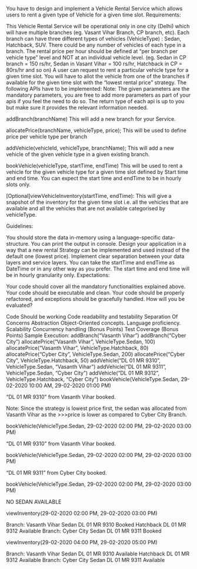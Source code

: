 You have to design and implement a Vehicle Rental Service which allows users to rent a given type of Vehicle for a given time slot.
Requirements:

This Vehicle Rental Service will be operational only in one city (Delhi) which will have multiple branches (eg. Vasant Vihar Branch, CP branch, etc).
Each branch can have three different types of vehicles (VehicleType) : Sedan, Hatchback, SUV. There could be any number of vehicles of each type in a branch.
The rental price per hour should be defined at “per branch per vehicle type” level and NOT at an individual vehicle level. (eg. Sedan in CP branch = 150 rs/hr, Sedan in Vasant Vihar = 100 rs/hr, Hatchback in CP = 80rs/hr and so on)
A user can request to rent a particular vehicle type for a given time slot. You will have to allot the vehicle from one of the branches if available for the given time slot with the “lowest rental price” strategy.
The following APIs have to be implemented:
Note: The given parameters are the mandatory parameters, you are free to add more parameters as part of your apis if you feel the need to do so. The return type of each api is up to you but make sure it provides the relevant information needed.

addBranch(branchName)
This will add a new branch for your Service.

allocatePrice(branchName, vehicleType, price);
This will be used to define price per vehicle type per branch

addVehicle(vehicleId, vehicleType, branchName);
This will add a new vehicle of the given vehicle type in a given existing branch.

bookVehicle(vehicleType, startTime, endTime)
This will be used to rent a vehicle for the given vehicle type for a given time slot defined by Start time and end time. You can expect the start time and endTime to be in hourly slots only.

[Optional]viewVehicleInventory(startTime, endTime): This will give a snapshot of the inventory for the given time slot i.e. all the vehicles that are available and all the vehicles that are not available categorised by vehicleType.

Guidelines:

You should store the data in-memory using a language-specific data-structure.
You can print the output in console.
Design your application in a way that a new rental Strategy can be implemented and used instead of the default one (lowest price).
Implement clear separation between your data layers and service layers.
You can take the startTime and endTime as DateTime or in any other way as you prefer.
The start time and end time will be in hourly granularity only.
Expectations:

Your code should cover all the mandatory functionalities explained above.
Your code should be executable and clean.
Your code should be properly refactored, and exceptions should be gracefully handled.
How will you be evaluated?

Code Should be working
Code readability and testability
Separation Of Concerns
Abstraction
Object-Oriented concepts.
Language proficiency.
Scalability
Concurrency handling (Bonus Points)
Test Coverage (Bonus Points)
Sample Execution:
addBranch(“Vasanth Vihar”)
addBranch(“Cyber City”)
allocatePrice(“Vasanth Vihar”, VehicleType.Sedan, 100)
allocatePrice(“Vasanth Vihar”, VehicleType.Hatchback, 80)
allocatePrice(“Cyber City”, VehicleType.Sedan, 200)
allocatePrice(“Cyber City”, VehicleType.Hatchback, 50)
addVehicle(“DL 01 MR 9310”, VehicleType.Sedan, “Vasanth Vihar”)
addVehicle(“DL 01 MR 9311”, VehicleType.Sedan, “Cyber City”)
addVehicle(“DL 01 MR 9312”, VehicleType.Hatchback, “Cyber City”)
bookVehicle(VehicleType.Sedan, 29-02-2020 10:00 AM, 29-02-2020 01:00 PM)

“DL 01 MR 9310” from Vasanth Vihar booked.

Note: Since the strategy is lowest price first, the sedan was allocated from Vasanth Vihar as the >>>price is lower as compared to Cyber City Branch.

bookVehicle(VehicleType.Sedan, 29-02-2020 02:00 PM, 29-02-2020 03:00 PM)

“DL 01 MR 9310” from Vasanth Vihar booked.

bookVehicle(VehicleType.Sedan, 29-02-2020 02:00 PM, 29-02-2020 03:00 PM)

“DL 01 MR 9311” from Cyber City booked.

bookVehicle(VehicleType.Sedan, 29-02-2020 02:00 PM, 29-02-2020 03:00 PM)

NO SEDAN AVAILABLE

viewInventory(29-02-2020 02:00 PM, 29-02-2020 03:00 PM)

Branch: Vasanth Vihar
Sedan DL 01 MR 9310 Booked
Hatchback DL 01 MR 9312 Available
Branch: Cyber City
Sedan DL 01 MR 9311 Booked

viewInventory(29-02-2020 04:00 PM, 29-02-2020 05:00 PM)

Branch: Vasanth Vihar
Sedan DL 01 MR 9310 Available
Hatchback DL 01 MR 9312 Available
Branch: Cyber City
Sedan DL 01 MR 9311 Available